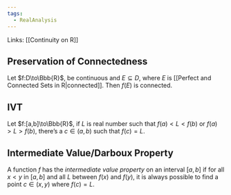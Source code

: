 ```yaml
---
tags:
  - RealAnalysis
---
```

Links: [[Continuity on R]]
## Preservation of Connectedness

Let $f:D\to\Bbb{R}$, be continuous and $E\subseteq D$, where $E$ is [[Perfect and Connected Sets in R|connected]]. Then $f(E)$ is connected.

## IVT

Let $f:[a,b]\to\Bbb{R}$, if $L$ is real number such that $f(a) < L <f(b)$ or $f(a)>L>f(b)$, there’s a $c\in(a,b)$ such that $f(c) = L$.

## Intermediate Value/Darboux Property

A function $f$ has the _intermediate value property_ on an interval $[a, b]$ if for all $x<y$ in $[a, b]$ and all $L$ between $f(x)$ and $f(y)$, it is always possible to find a point $c ∈ (x, y)$ where $f(c) = L$.